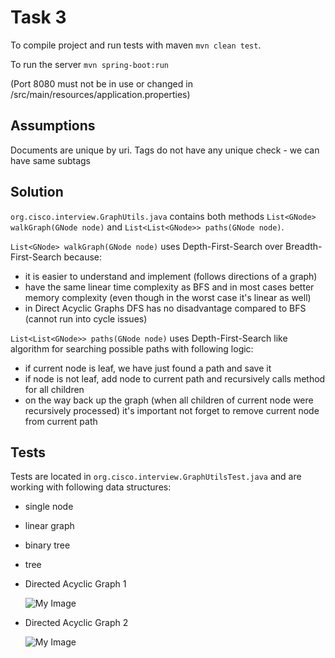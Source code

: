 # Task 3

To compile project and run tests with maven `mvn clean test`.

To run the server `mvn spring-boot:run`

(Port 8080 must not be in use or changed in /src/main/resources/application.properties)

## Assumptions

Documents are unique by uri. Tags do not have any unique check - we can have same subtags 

## Solution
`org.cisco.interview.GraphUtils.java` contains both methods `List<GNode> walkGraph(GNode node)` and `List<List<GNode>> paths(GNode node)`.

`List<GNode> walkGraph(GNode node)` uses Depth-First-Search over Breadth-First-Search because:
- it is easier to understand and implement (follows directions of a graph)
- have the same linear time complexity as BFS and in most cases better memory complexity (even though in the worst case it's linear as well)
- in Direct Acyclic Graphs DFS has no disadvantage compared to BFS (cannot run into cycle issues)

`List<List<GNode>> paths(GNode node)` uses Depth-First-Search like algorithm for searching possible paths with following logic:
- if current node is leaf, we have just found a path and save it
- if node is not leaf, add node to current path and recursively calls method for all children
- on the way back up the graph (when all children of current node were recursively processed) it's important not forget to remove current node from current path

## Tests
Tests are located in `org.cisco.interview.GraphUtilsTest.java` and are working with following data structures:
- single node
- linear graph
- binary tree
- tree
- Directed Acyclic Graph 1

  ![My Image](./docs/dag1.png)

- Directed Acyclic Graph 2

  ![My Image](./docs/dag2.png)